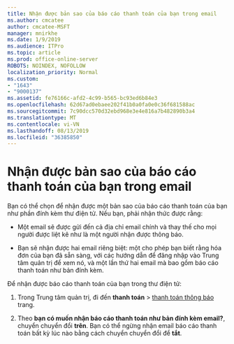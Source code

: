 ```yaml
---
title: Nhận được bản sao của báo cáo thanh toán của bạn trong email
ms.author: cmcatee
author: cmcatee-MSFT
manager: mnirkhe
ms.date: 1/9/2019
ms.audience: ITPro
ms.topic: article
ms.prod: office-online-server
ROBOTS: NOINDEX, NOFOLLOW
localization_priority: Normal
ms.custom:
- "1643"
- "9000137"
ms.assetid: fe76166c-afd2-4c99-b565-bc93ed6b84e3
ms.openlocfilehash: 62d67ad0ebaee202f41b0a0fa0e0c36f681588ac
ms.sourcegitcommit: 7c90dcc570d32ebd968e3e4e816a7b482890b3a4
ms.translationtype: MT
ms.contentlocale: vi-VN
ms.lasthandoff: 08/13/2019
ms.locfileid: "36385850"
---
```

# <a name="receive-copy-of-your-billing-statement-in-email"></a>Nhận được bản sao của báo cáo thanh toán của bạn trong email

Bạn có thể chọn để nhận được một bản sao của báo cáo thanh toán của bạn như phần đính kèm thư điện tử. Nếu bạn, phải nhận thức được rằng:
  
- Một email sẽ được gửi đến cả địa chỉ email chính và thay thế cho mọi người được liệt kê như là một người nhận được thông báo.

- Bạn sẽ nhận được hai email riêng biệt: một cho phép bạn biết rằng hóa đơn của bạn đã sẵn sàng, với các hướng dẫn để đăng nhập vào Trung tâm quản trị để xem nó, và một lần thứ hai email mà bao gồm báo cáo thanh toán như bản đính kèm.

Để nhận được báo cáo thanh toán của bạn trong thư điện tử:
  
1. Trong Trung tâm quản trị, đi đến **thanh toán** \> [thanh toán thông báo](https://go.microsoft.com/fwlink/p/?linkid=853212) trang.

2. Theo **bạn có muốn nhận báo cáo thanh toán như bản đính kèm email?**, chuyển chuyển đổi **trên**. Bạn có thể ngừng nhận email báo cáo thanh toán bất kỳ lúc nào bằng cách chuyển chuyển đổi để **tắt**.